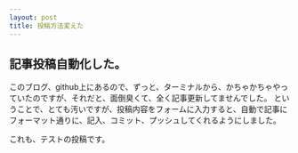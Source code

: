 ```yaml
---
layout: post
title: 投稿方法変えた
---
```

## 記事投稿自動化した。
このブログ、github上にあるので、ずっと、ターミナルから、かちゃかちゃやっていたのですが、それだと、面倒臭くて、全く記事更新してませんでした。
ということで、とても汚いですが、投稿内容をフォームに入力すると、自動で記事にフォーマット通りに、記入、コミット、プッシュしてくれるようにしました。

これも、テストの投稿です。
